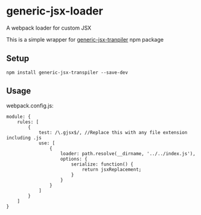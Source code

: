 # generic-jsx-loader

A webpack loader for custom JSX

This is a simple wrapper for [generic-jsx-tranpiler](https://www.npmjs.com/package/generic-jsx-transpiler) npm package

## Setup

`npm install generic-jsx-transpiler --save-dev`

## Usage

webpack.config.js:
```
module: {
    rules: [
        {
            test: /\.gjsx$/, //Replace this with any file extension including .js
            use: [
                {
                    loader: path.resolve(__dirname, '../../index.js'),
                    options: {
                        serialize: function() {
                            return jsxReplacement;
                        }
                    }
                }
            ]
        }
    ]
}
```
